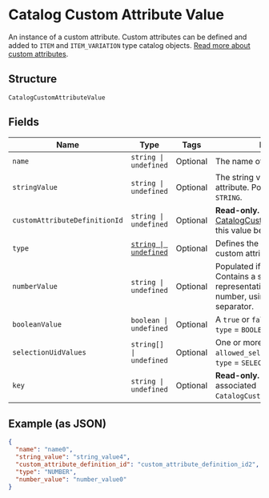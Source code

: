 
# Catalog Custom Attribute Value

An instance of a custom attribute. Custom attributes can be defined and
added to `ITEM` and `ITEM_VARIATION` type catalog objects.
[Read more about custom attributes](https://developer.squareup.com/docs/catalog-api/add-custom-attributes).

## Structure

`CatalogCustomAttributeValue`

## Fields

| Name | Type | Tags | Description |
|  --- | --- | --- | --- |
| `name` | `string \| undefined` | Optional | The name of the custom attribute. |
| `stringValue` | `string \| undefined` | Optional | The string value of the custom attribute.  Populated if `type` = `STRING`. |
| `customAttributeDefinitionId` | `string \| undefined` | Optional | __Read-only.__ The id of the [CatalogCustomAttributeDefinition](/doc/models/catalog-custom-attribute-definition.md) this value belongs to. |
| `type` | [`string \| undefined`](/doc/models/catalog-custom-attribute-definition-type.md) | Optional | Defines the possible types for a custom attribute. |
| `numberValue` | `string \| undefined` | Optional | Populated if `type` = `NUMBER`. Contains a string<br>representation of a decimal number, using a `.` as the decimal separator. |
| `booleanValue` | `boolean \| undefined` | Optional | A `true` or `false` value. Populated if `type` = `BOOLEAN`. |
| `selectionUidValues` | `string[] \| undefined` | Optional | One or more choices from `allowed_selections`. Populated if `type` = `SELECTION`. |
| `key` | `string \| undefined` | Optional | __Read-only.__ A copy of key from the associated `CatalogCustomAttributeDefinition`. |

## Example (as JSON)

```json
{
  "name": "name0",
  "string_value": "string_value4",
  "custom_attribute_definition_id": "custom_attribute_definition_id2",
  "type": "NUMBER",
  "number_value": "number_value0"
}
```

